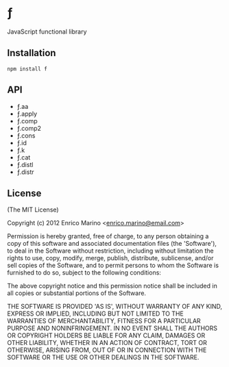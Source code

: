 # ƒ

JavaScript functional library

## Installation

    npm install f

## API

- ƒ.aa
- ƒ.apply
- ƒ.comp
- ƒ.comp2
- ƒ.cons
- ƒ.id
- ƒ.k
- ƒ.cat
- ƒ.distl
- ƒ.distr

## License

(The MIT License)

Copyright (c) 2012 Enrico Marino &lt;enrico.marino@email.com&gt;

Permission is hereby granted, free of charge, to any person obtaining
a copy of this software and associated documentation files (the
'Software'), to deal in the Software without restriction, including
without limitation the rights to use, copy, modify, merge, publish,
distribute, sublicense, and/or sell copies of the Software, and to
permit persons to whom the Software is furnished to do so, subject to
the following conditions:

The above copyright notice and this permission notice shall be
included in all copies or substantial portions of the Software.

THE SOFTWARE IS PROVIDED 'AS IS', WITHOUT WARRANTY OF ANY KIND,
EXPRESS OR IMPLIED, INCLUDING BUT NOT LIMITED TO THE WARRANTIES OF
MERCHANTABILITY, FITNESS FOR A PARTICULAR PURPOSE AND NONINFRINGEMENT.
IN NO EVENT SHALL THE AUTHORS OR COPYRIGHT HOLDERS BE LIABLE FOR ANY
CLAIM, DAMAGES OR OTHER LIABILITY, WHETHER IN AN ACTION OF CONTRACT,
TORT OR OTHERWISE, ARISING FROM, OUT OF OR IN CONNECTION WITH THE
SOFTWARE OR THE USE OR OTHER DEALINGS IN THE SOFTWARE.